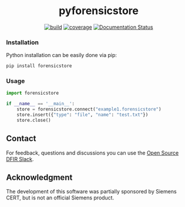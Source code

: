 <h1 align="center">pyforensicstore</h1>

<p  align="center">
 <a href="https://github.com/forensicanalysis/pyforensicstore/actions"><img src="https://github.com/forensicanalysis/pyforensicstore/workflows/CI/badge.svg" alt="build" /></a>
 <a href="https://codecov.io/gh/forensicanalysis/pyforensicstore"><img src="https://codecov.io/gh/forensicanalysis/pyforensicstore/branch/master/graph/badge.svg" alt="coverage" /></a>
<a href='https://forensicstore.readthedocs.io/en/latest/?badge=latest'><img src='https://readthedocs.org/projects/forensicstore/badge/?version=latest' alt='Documentation Status' /></a>
</p>

### Installation

Python installation can be easily done via pip:

```bash
pip install forensicstore
```

### Usage

```python
import forensicstore

if __name__ == '__main__':
    store = forensicstore.connect("example1.forensicstore")
    store.insert({"type": "file", "name": "test.txt"})
    store.close()
```

## Contact

For feedback, questions and discussions you can use the [Open Source DFIR Slack](https://github.com/open-source-dfir/slack).

## Acknowledgment

The development of this software was partially sponsored by Siemens CERT, but
is not an official Siemens product.
